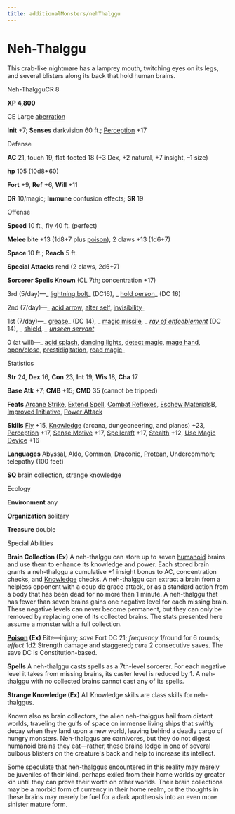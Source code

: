 ```yaml
---
title: additionalMonsters/nehThalggu
---
```

# Neh-Thalggu

This crab-like nightmare has a lamprey mouth, twitching eyes on its legs, and several blisters along its back that hold human brains.

Neh-ThalgguCR 8

**XP 4,800**

CE Large [aberration](monsters/creatureTypes.md#_aberration)

**Init** +7; **Senses** darkvision 60 ft.; [Perception](additionalMonsters/../skills/perception.md#_perception) +17

Defense

**AC** 21, touch 19, flat-footed 18 (+3 Dex, +2 natural, +7 insight, –1 size)

**hp** 105 (10d8+60)

**Fort** +9, **Ref** +6, **Will** +11

**DR** 10/magic; **Immune** confusion effects; **SR** 19

Offense

**Speed** 10 ft., fly 40 ft. (perfect)

**Melee** bite +13 (1d8+7 plus [poison](monsters/universalMonsterRules.md#_poison-(ex-or-su))), 2 claws +13 (1d6+7)

**Space** 10 ft.; **Reach** 5 ft.

**Special Attacks** rend (2 claws, 2d6+7)

**Sorcerer Spells Known** (CL 7th; concentration +17)

3rd (5/day)—_ [lightning bolt](additionalMonsters/../spells/lightningBolt.md#_lightning-bolt)_ (DC16), _ [hold person](additionalMonsters/../spells/holdPerson.md#_hold-person)_ (DC 16)

2nd (7/day)—_ [acid arrow](additionalMonsters/../spells/acidArrow.md#_acid-arrow), [alter self](additionalMonsters/../spells/alterSelf.md#_alter-self), [invisibility](additionalMonsters/../spells/invisibility.md#_invisibility)_

1st (7/day)—_ [grease](additionalMonsters/../spells/grease.md#_grease)_ (DC 14), _ [magic missile](additionalMonsters/../spells/magicMissile.md#_magic-missile)_, _ [ray of enfeeblement](additionalMonsters/../spells/rayOfEnfeeblement.md#_ray-of-enfeeblement)_ (DC 14), _ [shield](additionalMonsters/../spells/shield.md#_shield)_, _ [unseen servant](additionalMonsters/../spells/unseenServant.md#_unseen-servant)_

0 (at will)—_ [acid splash](additionalMonsters/../spells/acidSplash.md#_acid-splash), [dancing lights](additionalMonsters/../spells/dancingLights.md#_dancing-lights), [detect magic](additionalMonsters/../spells/detectMagic.md#_detect-magic), [mage hand](additionalMonsters/../spells/mageHand.md#_mage-hand), [open/close](additionalMonsters/../spells/openClose.md#_open-close), [prestidigitation](additionalMonsters/../spells/prestidigitation.md#_prestidigitation), [read magic](additionalMonsters/../spells/readMagic.md#_read-magic)_

Statistics

**Str** 24, **Dex** 16, **Con** 23, **Int** 19, **Wis** 18, **Cha** 17

**Base Atk** +7; **CMB** +15; **CMD** 35 (cannot be tripped)

**Feats** [Arcane Strike](additionalMonsters/../feats.md#_arcane-strike), [Extend Spell](additionalMonsters/../feats.md#_extend-spell), [Combat Reflexes](additionalMonsters/../feats.md#_combat-reflexes), [Eschew Materials](additionalMonsters/../feats.md#_eschew-materials)B, [Improved Initiative](additionalMonsters/../feats.md#_improved-initiative), [Power Attack](additionalMonsters/../feats.md#_power-attack)

**Skills** [Fly](additionalMonsters/../skills/fly.md#_fly) +15, [Knowledge](additionalMonsters/../skills/knowledge.md#_knowledge) (arcana, dungeoneering, and planes) +23, [Perception](additionalMonsters/../skills/perception.md#_perception) +17, [Sense Motive](additionalMonsters/../skills/senseMotive.md#_sense-motive) +17, [Spellcraft](additionalMonsters/../skills/spellcraft.md#_spellcraft) +17, [Stealth](additionalMonsters/../skills/stealth.md#_stealth) +12, [Use Magic Device](additionalMonsters/../skills/useMagicDevice.md#_use-magic-device) +16

**Languages** Abyssal, Aklo, Common, Draconic, [Protean](monsters/creatureTypes.md#_protean-subtype), Undercommon; telepathy (100 feet)

**SQ** brain collection, strange knowledge

Ecology

**Environment** any

**Organization** solitary

**Treasure** double

Special Abilities

**Brain Collection (Ex)** A neh-thalggu can store up to seven [humanoid](monsters/creatureTypes.md#_humanoid) brains and use them to enhance its knowledge and power. Each stored brain grants a neh-thalggu a cumulative +1 insight bonus to AC, concentration checks, and [Knowledge](additionalMonsters/../skills/knowledge.md#_knowledge) checks. A neh-thalggu can extract a brain from a helpless opponent with a coup de grace attack, or as a standard action from a body that has been dead for no more than 1 minute. A neh-thalggu that has fewer than seven brains gains one negative level for each missing brain. These negative levels can never become permanent, but they can only be removed by replacing one of its collected brains. The stats presented here assume a monster with a full collection.

**[Poison](monsters/universalMonsterRules.md#_poison-(ex-or-su)) (Ex)** Bite—injury; _save_ Fort DC 21; _frequency_ 1/round for 6 rounds; _effect_ 1d2 Strength damage and staggered; _cure_ 2 consecutive saves. The save DC is Constitution-based.

**Spells** A neh-thalggu casts spells as a 7th-level sorcerer. For each negative level it takes from missing brains, its caster level is reduced by 1. A neh-thalggu with no collected brains cannot cast any of its spells.

**Strange Knowledge (Ex)** All Knowledge skills are class skills for neh-thalggus.

Known also as brain collectors, the alien neh-thalggus hail from distant worlds, traveling the gulfs of space on immense living ships that swiftly decay when they land upon a new world, leaving behind a deadly cargo of hungry monsters. Neh-thalggus are carnivores, but they do not digest humanoid brains they eat—rather, these brains lodge in one of several bulbous blisters on the creature's back and help to increase its intellect.

Some speculate that neh-thalggus encountered in this reality may merely be juveniles of their kind, perhaps exiled from their home worlds by greater kin until they can prove their worth on other worlds. Their brain collections may be a morbid form of currency in their home realm, or the thoughts in these brains may merely be fuel for a dark apotheosis into an even more sinister mature form.

